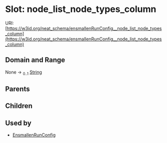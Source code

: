 
# Slot: node_list_node_types_column




URI: [https://w3id.org/neat_schema/ensmallenRunConfig__node_list_node_types_column](https://w3id.org/neat_schema/ensmallenRunConfig__node_list_node_types_column)


## Domain and Range

None &#8594;  <sub>0..1</sub> [String](types/String.md)

## Parents


## Children


## Used by

 * [EnsmallenRunConfig](EnsmallenRunConfig.md)

